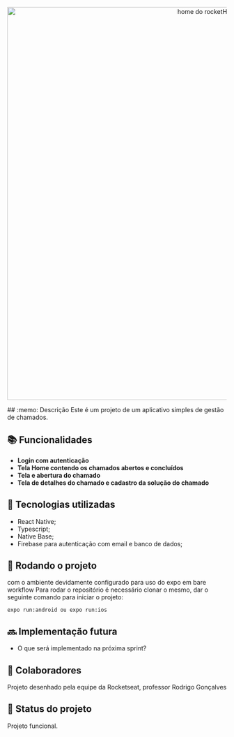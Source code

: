 <p align="center">
  <img src="https://user-images.githubusercontent.com/32313981/180632422-26f404cc-8e3a-4e09-9abf-a587b2960e3d.png" width="900" alt="home do rocketHelp">
 </p>
## :memo: Descrição
Este é um projeto de um aplicativo simples de gestão de chamados.

## :books: Funcionalidades
* <b>Login com autenticação</b>
* <b>Tela Home contendo os chamados abertos e concluídos</b>
* <b>Tela e abertura do chamado</b>
* <b>Tela de detalhes do chamado e cadastro da solução do chamado</b>
## :wrench: Tecnologias utilizadas
* React Native;
* Typescript;
* Native Base;
* Firebase para autenticação com email e banco de dados;


## :rocket: Rodando o projeto
com o ambiente devidamente configurado para uso do expo em bare workflow
Para rodar o repositório é necessário clonar o mesmo, dar o seguinte comando para iniciar o projeto:
```
expo run:android ou expo run:ios
```

## :soon: Implementação futura
* O que será implementado na próxima sprint?

## :handshake: Colaboradores
Projeto desenhado pela equipe da Rocketseat, professor Rodrigo Gonçalves

## :dart: Status do projeto
Projeto funcional.
